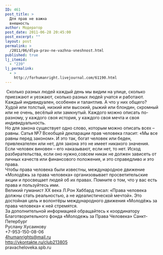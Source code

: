 ```yaml
---
ID: 461
post_title: >
  Для прав не важна
  внешность
author: Модератор
post_date: 2011-06-28 20:45:00
post_excerpt: ""
layout: post
permalink: >
  /2011/06/dlya-prav-ne-vazhna-vneshnost.html
published: true
lj_itemid:
  - "239"
lj_permalink:
  - >
    http://forhumanright.livejournal.com/61190.html
---
```

<img alt="" src="http://cs5338.vk.com/u132145096/132409092/x_5b26039f.jpg" />&nbsp;Сколько разных людей каждый день мы видим на улице, сколько приезжают и уезжают, сколько разных людей учатся и работают. Каждый индивидуален, особенен и талантлив. А что у них общего?<br />Худой или толстый, низкий или высокий, рыжий или блондин, скромный или не очень, весёлый или замкнутый. Каждого можно описать по-разному, у каждого своя история, у каждого своя мечта и своя индивидуальность.<br />Но для закона существует одно слово, которым можно описать всех &ndash; равны. Сатья №7 Всеобщей декларации прав человека гласит: &laquo;Мы все равны перед законом&raquo;. И это так, богат человек или беден, привлекателен или нет, для закона это не имеет никакого значения. Если человек виновен &ndash; его наказывают, если нет, то нет. Исход разбирательства, если оно нужно,совсем никак не должен зависеть от личных качеств или финансового положения, и это справедливо и это права.<br />Чтобы права человека были известны, международное движение &laquo;Молодёжь за права человека&raquo; организовывает просветительские акции и просвещает людей об их правах. Помните о том, что у вас есть права и пользуйтесь ими.<br />Великий гуманист ХХ века Л.Рон Хаббард писал: &laquo;Права человека должны стать реальностью, а не идеалистической мечтой&raquo;. Это достойная цель и волонтёры международного движения &laquo;Молодёжь за права человека&raquo; к ней стремятся.<br />За дополнительной информацией обращайтесь к координатору<br />Благотворительного фонда &laquo;Молодежь за Права Человека&raquo; Санкт-Петербург<br />Руслану Хусаинову<br />+7-953-150-08-06<br />4humanrights@mail.ru<br />http://vkontakte.ru/club213805<br />pravacheloveka.spb.ru